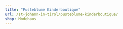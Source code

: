 ```yaml
---
title: "Pusteblume Kinderboutique"
url: /st-johann-in-tirol/pusteblume-kinderboutique/
shop: Modehaus
---
```

